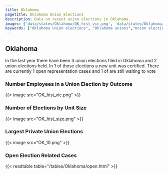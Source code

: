 ```yaml
---
title: Oklahoma
pagetitle: Oklahoma Union Elections
description: Data on recent union elections in Oklahoma.
images: ['data/states/Oklahoma/OK_hist_vic.png', 'data/states/Oklahoma/OK_hist_size.png', 'data/states/Oklahoma/OK_10.png']
keywords: ["Oklahoma union elections", "Oklahoma unions","Union elections"]
---
```

##  Oklahoma

In the last year there have been 3 union elections filed in Oklahoma and 2 union elections held. In 1 of those elections a new unit was certified. There are currently 1 open representation cases and 1 of are still waiting to vote

### Number Employees in a Union Election by Outcome
{{< image src="OK_hist_vic.png" >}}

### Number of Elections by Unit Size
{{< image src="OK_hist_size.png" >}}

### Largest Private Union Elections
{{< image src="OK_10.png" >}}

### Open Election Related Cases
{{< readtable table="/tables/Oklahoma/open.html" >}}


